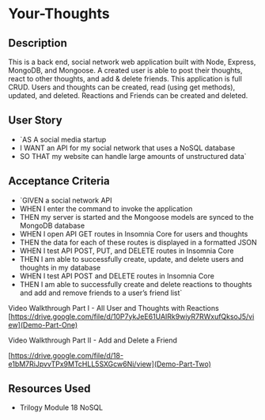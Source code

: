 # Your-Thoughts

## Description
This is a back end, social network web application built with Node, Express, MongoDB, and Mongoose. A created user is able to post their thoughts, react to other thoughts, and add & delete friends. This application is full CRUD. Users and thoughts can be created, read (using get methods), updated, and deleted. Reactions and Friends can be created and deleted. 

## User Story 
- `AS A social media startup
- I WANT an API for my social network that uses a NoSQL database
- SO THAT my website can handle large amounts of unstructured data`

## Acceptance Criteria 
- `GIVEN a social network API
- WHEN I enter the command to invoke the application
- THEN my server is started and the Mongoose models are synced to the MongoDB database
- WHEN I open API GET routes in Insomnia Core for users and thoughts
- THEN the data for each of these routes is displayed in a formatted JSON
- WHEN I test API POST, PUT, and DELETE routes in Insomnia Core
- THEN I am able to successfully create, update, and delete users and thoughts in my database
- WHEN I test API POST and DELETE routes in Insomnia Core
- THEN I am able to successfully create and delete reactions to thoughts and add and remove friends to a user’s friend list`



Video Walkthrough Part I - All User and Thoughts with Reactions 
[https://drive.google.com/file/d/10P7ykJeE61UAIRk9wiyR7RWxufQksoJ5/view](Demo-Part-One)

Video Walkthrough Part II - Add and Delete a Friend 

[https://drive.google.com/file/d/18-e1bM7RiJpvvTPx9MTcHLL5SXGcw6Ni/view](Demo-Part-Two)

## Resources Used 
- Trilogy Module 18 NoSQL